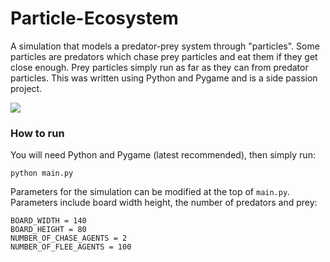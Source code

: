 # Particle-Ecosystem

A simulation that models a predator-prey system through "particles". Some particles are predators which chase prey particles and eat them if they get close enough. Prey particles simply run as far as they can from predator particles. This was written using Python and Pygame and is a side passion project.

![](./particle-ecosystem.gif)

### How to run

You will need Python and Pygame (latest recommended), then simply run:

```
python main.py
```

Parameters for the simulation can be modified at the top of `main.py`. Parameters include board width height, the number of predators and prey:

```
BOARD_WIDTH = 140
BOARD_HEIGHT = 80
NUMBER_OF_CHASE_AGENTS = 2
NUMBER_OF_FLEE_AGENTS = 100
```
